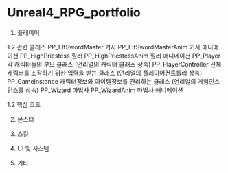 # Unreal4_RPG_portfolio

1. 플레이어

1.2 관련 클래스
PP_ElfSwordMaster 기사
PP_ElfSwordMasterAnim 기사 애니메이션
PP_HighPriestess 힐러
PP_HighPriestessAnim 힐러 애니메이션
PP_Player 각 캐릭터들의 부모 클래스 (언리얼의 캐릭터 클래스 상속)
PP_PlayerController 전체 캐릭터를 조작하기 위한 입력을 받는 클래스 (언리얼의 플레이어컨트롤러 상속)
PP_GameInstance 캐릭터정보와 아이템정보를 관리하는 클래스 (언리얼의 게임인스턴스를 상속)
PP_Wizard 마법사
PP_WizardAnim 마법사 애니메이션

1.2 핵심 코드

2. 몬스터

3. 스킬

3. UI 및 시스템

4. 기타

